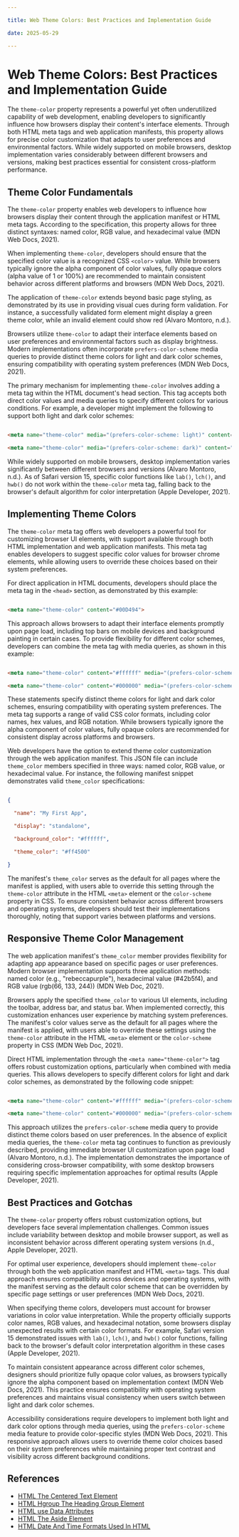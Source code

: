 ```yaml
---

title: Web Theme Colors: Best Practices and Implementation Guide

date: 2025-05-29

---
```



# Web Theme Colors: Best Practices and Implementation Guide

The `theme-color` property represents a powerful yet often underutilized capability of web development, enabling developers to significantly influence how browsers display their content's interface elements. Through both HTML meta tags and web application manifests, this property allows for precise color customization that adapts to user preferences and environmental factors. While widely supported on mobile browsers, desktop implementation varies considerably between different browsers and versions, making best practices essential for consistent cross-platform performance.


## Theme Color Fundamentals

The `theme-color` property enables web developers to influence how browsers display their content through the application manifest or HTML meta tags. According to the specification, this property allows for three distinct syntaxes: named color, RGB value, and hexadecimal value (MDN Web Docs, 2021).

When implementing `theme-color`, developers should ensure that the specified color value is a recognized CSS `<color>` value. While browsers typically ignore the alpha component of color values, fully opaque colors (alpha value of 1 or 100%) are recommended to maintain consistent behavior across different platforms and browsers (MDN Web Docs, 2021).

The application of `theme-color` extends beyond basic page styling, as demonstrated by its use in providing visual cues during form validation. For instance, a successfully validated form element might display a green theme color, while an invalid element could show red (Alvaro Montoro, n.d.).

Browsers utilize `theme-color` to adapt their interface elements based on user preferences and environmental factors such as display brightness. Modern implementations often incorporate `prefers-color-scheme` media queries to provide distinct theme colors for light and dark color schemes, ensuring compatibility with operating system preferences (MDN Web Docs, 2021).

The primary mechanism for implementing `theme-color` involves adding a meta tag within the HTML document's head section. This tag accepts both direct color values and media queries to specify different colors for various conditions. For example, a developer might implement the following to support both light and dark color schemes:

```html

<meta name="theme-color" media="(prefers-color-scheme: light)" content="cyan" />

<meta name="theme-color" media="(prefers-color-scheme: dark)" content="black" />

```

While widely supported on mobile browsers, desktop implementation varies significantly between different browsers and versions (Alvaro Montoro, n.d.). As of Safari version 15, specific color functions like `lab()`, `lch()`, and `hwb()` do not work within the `theme-color` meta tag, falling back to the browser's default algorithm for color interpretation (Apple Developer, 2021).


## Implementing Theme Colors

The `theme-color` meta tag offers web developers a powerful tool for customizing browser UI elements, with support available through both HTML implementation and web application manifests. This meta tag enables developers to suggest specific color values for browser chrome elements, while allowing users to override these choices based on their system preferences.

For direct application in HTML documents, developers should place the meta tag in the `<head>` section, as demonstrated by this example:

```html

<meta name="theme-color" content="#00D494">

```

This approach allows browsers to adapt their interface elements promptly upon page load, including top bars on mobile devices and background painting in certain cases. To provide flexibility for different color schemes, developers can combine the meta tag with media queries, as shown in this example:

```html

<meta name="theme-color" content="#ffffff" media="(prefers-color-scheme: light)">

<meta name="theme-color" content="#000000" media="(prefers-color-scheme: dark)">

```

These statements specify distinct theme colors for light and dark color schemes, ensuring compatibility with operating system preferences. The meta tag supports a range of valid CSS color formats, including color names, hex values, and RGB notation. While browsers typically ignore the alpha component of color values, fully opaque colors are recommended for consistent display across platforms and browsers.

Web developers have the option to extend theme color customization through the web application manifest. This JSON file can include `theme_color` members specified in three ways: named color, RGB value, or hexadecimal value. For instance, the following manifest snippet demonstrates valid `theme_color` specifications:

```json

{

  "name": "My First App",

  "display": "standalone",

  "background_color": "#ffffff",

  "theme_color": "#ff4500"

}

```

The manifest's `theme_color` serves as the default for all pages where the manifest is applied, with users able to override this setting through the `theme-color` attribute in the HTML `<meta>` element or the `color-scheme` property in CSS. To ensure consistent behavior across different browsers and operating systems, developers should test their implementations thoroughly, noting that support varies between platforms and versions.


## Responsive Theme Color Management

The web application manifest's `theme_color` member provides flexibility for adapting app appearance based on specific pages or user preferences. Modern browser implementation supports three application methods: named color (e.g., "rebeccapurple"), hexadecimal value (#42b5f4), and RGB value (rgb(66, 133, 244)) (MDN Web Doc, 2021).

Browsers apply the specified `theme_color` to various UI elements, including the toolbar, address bar, and status bar. When implemented correctly, this customization enhances user experience by matching system preferences. The manifest's color values serve as the default for all pages where the manifest is applied, with users able to override these settings using the `theme-color` attribute in the HTML `<meta>` element or the `color-scheme` property in CSS (MDN Web Doc, 2021).

Direct HTML implementation through the `<meta name="theme-color">` tag offers robust customization options, particularly when combined with media queries. This allows developers to specify different colors for light and dark color schemes, as demonstrated by the following code snippet:

```html

<meta name="theme-color" content="#ffffff" media="(prefers-color-scheme: light)">

<meta name="theme-color" content="#000000" media="(prefers-color-scheme: dark)">

```

This approach utilizes the `prefers-color-scheme` media query to provide distinct theme colors based on user preferences. In the absence of explicit media queries, the `theme-color` meta tag continues to function as previously described, providing immediate browser UI customization upon page load (Alvaro Montoro, n.d.). The implementation demonstrates the importance of considering cross-browser compatibility, with some desktop browsers requiring specific implementation approaches for optimal results (Apple Developer, 2021).


## Best Practices and Gotchas

The `theme-color` property offers robust customization options, but developers face several implementation challenges. Common issues include variability between desktop and mobile browser support, as well as inconsistent behavior across different operating system versions (n.d., Apple Developer, 2021).

For optimal user experience, developers should implement `theme-color` through both the web application manifest and HTML `<meta>` tags. This dual approach ensures compatibility across devices and operating systems, with the manifest serving as the default color scheme that can be overridden by specific page settings or user preferences (MDN Web Docs, 2021).

When specifying theme colors, developers must account for browser variations in color value interpretation. While the property officially supports color names, RGB values, and hexadecimal notation, some browsers display unexpected results with certain color formats. For example, Safari version 15 demonstrated issues with `lab()`, `lch()`, and `hwb()` color functions, falling back to the browser's default color interpretation algorithm in these cases (Apple Developer, 2021).

To maintain consistent appearance across different color schemes, designers should prioritize fully opaque color values, as browsers typically ignore the alpha component based on implementation context (MDN Web Docs, 2021). This practice ensures compatibility with operating system preferences and maintains visual consistency when users switch between light and dark color schemes.

Accessibility considerations require developers to implement both light and dark color options through media queries, using the `prefers-color-scheme` media feature to provide color-specific styles (MDN Web Docs, 2021). This responsive approach allows users to override theme color choices based on their system preferences while maintaining proper text contrast and visibility across different background conditions.

## References

- [HTML The Centered Text Element](https://github.com/serpuniversity/learn/blob/main/html/HTML%20The%20Centered%20Text%20Element.md)
- [HTML Hgroup The Heading Group Element](https://github.com/serpuniversity/learn/blob/main/html/HTML%20Hgroup%20The%20Heading%20Group%20Element.md)
- [HTML use Data Attributes](https://github.com/serpuniversity/learn/blob/main/html/HTML%20use%20Data%20Attributes.md)
- [HTML The Aside Element](https://github.com/serpuniversity/learn/blob/main/html/HTML%20The%20Aside%20Element.md)
- [HTML Date And Time Formats Used In HTML](https://github.com/serpuniversity/learn/blob/main/html/HTML%20Date%20And%20Time%20Formats%20Used%20In%20HTML.md)